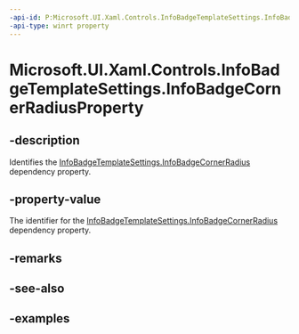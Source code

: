 ```yaml
---
-api-id: P:Microsoft.UI.Xaml.Controls.InfoBadgeTemplateSettings.InfoBadgeCornerRadiusProperty
-api-type: winrt property
---
```


# Microsoft.UI.Xaml.Controls.InfoBadgeTemplateSettings.InfoBadgeCornerRadiusProperty

<!--
public static Windows.UI.Xaml.DependencyProperty InfoBadgeCornerRadiusProperty { get; }
-->

## -description

Identifies the [InfoBadgeTemplateSettings.InfoBadgeCornerRadius](infobadgetemplatesettings_infobadgecornerradius.md) dependency property.

## -property-value

The identifier for the [InfoBadgeTemplateSettings.InfoBadgeCornerRadius](infobadgetemplatesettings_infobadgecornerradius.md) dependency property.

## -remarks

## -see-also

## -examples
